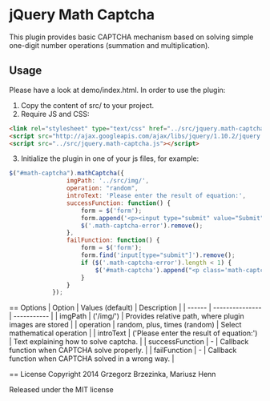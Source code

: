# jQuery Math Captcha

This plugin provides basic CAPTCHA mechanism based on solving simple one-digit number operations (summation and multiplication).

## Usage

Please have a look at demo/index.html. In order to use the plugin:
1. Copy the content of src/ to your project.
2. Require JS and CSS:

```html
<link rel="stylesheet" type="text/css" href="../src/jquery.math-captcha.css" /> 
<script src="http://ajax.googleapis.com/ajax/libs/jquery/1.10.2/jquery.min.js"></script>
<script src="../src/jquery.math-captcha.js"></script>

```

3. Initialize the plugin in one of your js files, for example:

```javascript
$("#math-captcha").mathCaptcha({
				imgPath: '../src/img/',
				operation: "random",
				introText: 'Please enter the result of equation:',
				successFunction: function() {
					form = $('form');
					form.append('<p><input type="submit" value="Submit"></p>');
					$('.math-captcha-error').remove();
				},
				failFunction: function() {
					form = $('form');
					form.find('input[type="submit"]').remove();
					if ($('.math-captcha-error').length < 1) {
						$('#math-captcha').append("<p class='math-captcha-error'>Wrong result!</p>");
					}
				}
			});
```

== Options
| Option | Values (default) | Description |
| ------ | ---------------  | ----------- |
| imgPath | ('/img/') | Provides relative path, where plugin images are stored |
| operation | random, plus, times (random) | Select mathematical operation |
| introText | ('Please enter the result of equation:') | Text explaining how to solve captcha. |
| successFunction | - | Callback function when CAPTCHA solve properly. |
| failFunction | - | Callback function when CAPTCHA solved in a wrong way. |

== License
Copyright 2014 Grzegorz Brzezinka, Mariusz Henn

Released under the MIT license
